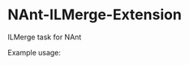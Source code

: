 NAnt-ILMerge-Extension
======================

ILMerge task for NAnt

Example usage:

<loadtasks assembly="${path::combine(nant_path, 'bin\Fyhr.NAnt.ILMerge.dll')}" />

<ilmerge outputfile="output.dll"
         targetkind="dll"
         logfile="ilmerge.log"
         targetplatform="v4"
         targetplatformdirectory="C:\Windows\Microsoft.NET\Framework64\v4.0.30319">
  <inputassemblies>
    <include name="first.dll')}" />
    <include name="second.exe')}" />
  </inputassemblies>

</ilmerge>